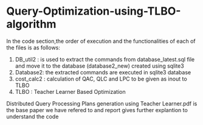 # Query-Optimization-using-TLBO-algorithm
In the code section,the order of execution and  the functionalities of each of the files is as follows:
1. DB_util2 : is used to extract the commands from database_latest.sql file and move it to the database (database2_new) created using sqlite3
2. Database2: the extracted commands are executed in sqlite3 database
3. cost_calc2 : calculation of QAC, QLC and LPC to be given as inout to TLBO
4. TLBO : Teacher Learner Based Optimization

Distributed Query Processing Plans generation using Teacher Learner.pdf is the base paper we have refered to
and report gives further explantion to understand the code
